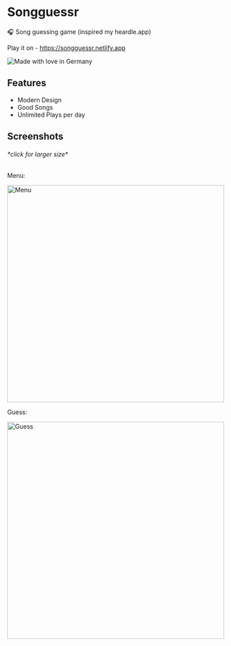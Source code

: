 # Songguessr
🎧 Song guessing game (inspired my heardle.app)

Play it on - https://songguessr.netlify.app

![Made with love in Germany](https://madewithlove.now.sh/de?heart=true)

## Features
* Modern Design
* Good Songs
* Unlimited Plays per day

## Screenshots
###### \*click for larger size\*
Menu:

[<img width="500" src="https://s3.us-east-1.wasabisys.com/e-zimagehosting/5fe159db-02a4-4aa4-8c3c-0c34bb0ce49f/j1lwf3mz.png" alt="Menu">]([https://cdn.nest.rip/uploads/104263ea-dd00-4937-a752-75414212c61c.png](https://s3.us-east-1.wasabisys.com/e-zimagehosting/5fe159db-02a4-4aa4-8c3c-0c34bb0ce49f/j1lwf3mz.png))

Guess:

[<img width="500" src="https://s3.us-east-1.wasabisys.com/e-zimagehosting/5fe159db-02a4-4aa4-8c3c-0c34bb0ce49f/s7yzzmv8.png" alt="Guess">]([https://cdn.nest.rip/uploads/c876141b-e1ad-4b1d-94fe-5468da8c296c.jpg](https://s3.us-east-1.wasabisys.com/e-zimagehosting/5fe159db-02a4-4aa4-8c3c-0c34bb0ce49f/j1lwf3mz.png))
